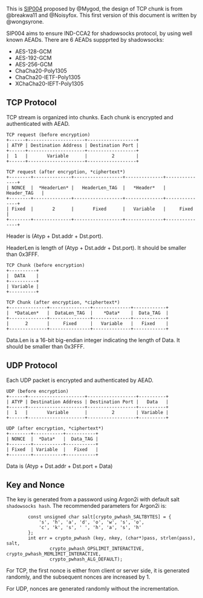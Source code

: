 This is [SIP004](https://github.com/shadowsocks/shadowsocks-org/issues/30) proposed by @Mygod, the design of TCP chunk is from @breakwa11 and @Noisyfox. This first version of this document is written by @wongsyrone.

SIP004 aims to ensure IND-CCA2 for shadowsocks protocol, by using well known AEADs. There are 6 AEADs suppprted by shadowsocks:

* AES-128-GCM
* AES-192-GCM
* AES-256-GCM
* ChaCha20-Poly1305
* ChaCha20-IETF-Poly1305
* XChaCha20-IEFT-Poly1305

## TCP Protocol

TCP stream is organized into chunks. Each chunk is encrypted and authenticated with AEAD.

```
TCP request (before encryption)
+------+---------------------+------------------+
| ATYP | Destination Address | Destination Port |
+------+---------------------+------------------+
|  1   |       Variable      |         2        |
+------+---------------------+------------------+

TCP request (after encryption, *ciphertext*)
+--------+--------------+------------------+--------------+---------------+
| NONCE  |  *HeaderLen* |   HeaderLen_TAG  |   *Header*   |  Header_TAG   |
+--------+--------------+------------------+--------------+---------------+
| Fixed  |       2      |       Fixed      |   Variable   |     Fixed     |
+--------+--------------+------------------+--------------+---------------+
```

Header is (Atyp + Dst.addr + Dst.port).

HeaderLen is length of (Atyp + Dst.addr + Dst.port). It should be smaller than 0x3FFF.

```
TCP Chunk (before encryption)
+----------+
|  DATA    |
+----------+
| Variable |
+----------+

TCP Chunk (after encryption, *ciphertext*)
+--------------+---------------+--------------+------------+
|  *DataLen*   |  DataLen_TAG  |    *Data*    |  Data_TAG  |
+--------------+---------------+--------------+------------+
|      2       |     Fixed     |   Variable   |   Fixed    |
+--------------+---------------+--------------+------------+
```

Data.Len is a 16-bit big-endian integer indicating the length of Data. It should be smaller than 0x3FFF.

## UDP Protocol

Each UDP packet is encrypted and authenticated by AEAD.

```
UDP (before encryption)
+------+---------------------+------------------+----------+
| ATYP | Destination Address | Destination Port |   Data   |
+------+---------------------+------------------+----------+
|  1   |       Variable      |         2        | Variable |
+------+---------------------+------------------+----------+

UDP (after encryption, *ciphertext*)
+--------+-----------+-----------+
| NONCE  |  *Data*   |  Data_TAG |
+--------+-----------+-----------+
| Fixed  | Variable  |   Fixed   |
+--------+-----------+-----------+
```

Data is (Atyp + Dst.addr + Dst.port + Data)

## Key and Nonce 

The key is generated from a password using Argon2i with default salt `shadowsocks hash`. The
recommended parameters for Argon2i is:

```
        const unsigned char salt[crypto_pwhash_SALTBYTES] = {
            's', 'h', 'a', 'd', 'o', 'w', 's', 'o',
            'c', 'k', 's', ' ', 'h', 'a', 's', 'h'
        };
        int err = crypto_pwhash (key, nkey, (char*)pass, strlen(pass), salt,
                crypto_pwhash_OPSLIMIT_INTERACTIVE, crypto_pwhash_MEMLIMIT_INTERACTIVE,
                crypto_pwhash_ALG_DEFAULT);
```

For TCP, the first nonce is either from client or server side, it is generated randomly, and
the subsequent nonces are increased by 1.

For UDP, nonces are generated randomly without the incrementation.

